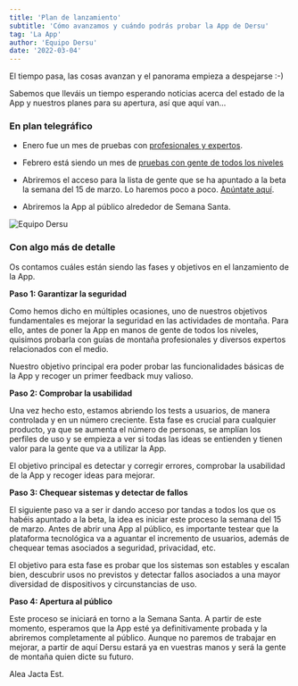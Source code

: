 ```yaml
---
title: 'Plan de lanzamiento'
subtitle: 'Cómo avanzamos y cuándo podrás probar la App de Dersu'
tag: 'La App'
author: 'Equipo Dersu'
date: '2022-03-04'
---
```


El tiempo pasa, las cosas avanzan y el panorama empieza a despejarse :-)

Sabemos que lleváis un tiempo esperando noticias acerca del estado de la App y nuestros planes para su apertura, así que aquí van…

### En plan telegráfico

- Enero fue un mes de pruebas con [profesionales y expertos](https://dersu.uz/es/blog/cumplemes/).

- Febrero está siendo un mes de [pruebas con gente de todos los niveles](https://www.instagram.com/p/CaFnrSDoTXS/)

- Abriremos el acceso para la lista de gente que se ha apuntado a la beta la semana del 15 de marzo. Lo haremos poco a poco. [Apúntate aquí](https://dersu.uz/es/beta/).

- Abriremos la App al público alrededor de Semana Santa.

![Equipo Dersu](/images/posts/plan-de-lanzamiento/team.jpg)


### Con algo más de detalle

Os contamos cuáles están siendo las fases y objetivos en el lanzamiento de la App.

**Paso 1: Garantizar la seguridad**

Como hemos dicho en múltiples ocasiones, uno de nuestros objetivos fundamentales es mejorar la seguridad en las actividades de montaña. Para ello, antes de poner la App en manos de gente de todos los niveles, quisimos probarla con guías de montaña profesionales y diversos expertos relacionados con el medio.

Nuestro objetivo principal era poder probar las funcionalidades básicas de la App y recoger un primer feedback muy valioso.

**Paso 2: Comprobar la usabilidad**

Una vez hecho esto, estamos abriendo los tests a usuarios, de manera controlada y en un número creciente. Esta fase es crucial para cualquier producto, ya que se aumenta el número de personas, se amplían los perfiles de uso y se empieza a ver si todas las ideas se entienden y tienen valor para la gente que va a utilizar la App.

El objetivo principal es detectar y corregir errores, comprobar la usabilidad de la App y recoger ideas para mejorar.

**Paso 3: Chequear sistemas y detectar de fallos**

El siguiente paso va a ser ir dando acceso por tandas a todos los que os habéis apuntado a la beta, la idea es iniciar este proceso la semana del 15 de marzo. Antes de abrir una App al público, es importante testear que la plataforma tecnológica va a aguantar el incremento de usuarios, además de chequear temas asociados a seguridad, privacidad, etc.

El objetivo para esta fase es probar que los sistemas son estables y escalan bien, descubrir usos no previstos y detectar fallos asociados a una mayor diversidad de dispositivos y circunstancias de uso.

**Paso 4: Apertura al público**

Este proceso se iniciará en torno a la Semana Santa. A partir de este momento, esperamos que la App esté ya definitivamente probada y la abriremos completamente al público. Aunque no paremos de trabajar en mejorar, a partir de aquí Dersu estará ya en vuestras manos y será la gente de montaña quien dicte su futuro.

Alea Jacta Est.
